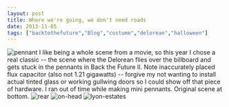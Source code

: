 ```yaml
---
layout: post
title: Where we're going, we don't need roads
date: 2013-11-05
tags: ["backtothefuture","Blog","costume","delorean","halloween"]
---
```


![](pennant-400x300.jpg "pennant") I like being a whole scene from a movie, so this year I chose a real classic -- the scene where the Delorean flies over the billboard and gets stuck in the pennants in Back the Future II. Note inaccurately placed flux capacitor (also not 1.21 gigawatts) -- forgive my not wanting to install actual tinted glass or working gullwing doors so I could show off that piece of hardware. I ran out of time while making mini pennants. Original scene at bottom. ![](rear-400x300.jpg "rear") ![](on-head-400x300.jpg "on-head") ![](lyon-estates-500x266.jpg "lyon-estates")